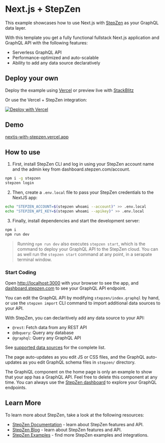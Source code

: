 # Next.js + StepZen

This example showcases how to use Next.js with [StepZen](https://stepzen.com) as your GraphQL data layer.

With this template you get a fully functional fullstack Next.js application and GraphQL API with the following features:

- Serverless GraphQL API
- Performance-optimized and auto-scalable
- Ability to add any data source declaratively

## Deploy your own

Deploy the example using [Vercel](https://vercel.com?utm_source=github&utm_medium=readme&utm_campaign=next-example) or preview live with [StackBlitz](https://stackblitz.com/github/vercel/next.js/tree/canary/examples/with-stepzen)

Or use the Vercel + StepZen integration:

[![Deploy with Vercel](https://vercel.com/button)](https://vercel.com/new/git/external?repository-url=https://github.com/stepzen-dev/next.js/tree/canary/with-stepzen&project-name=nextjs-with-stepzen&repository-name=nextjs-with-stepzen&integration-ids=oac_fS5U5f04cXnxV1N90Ws6SFXh)

## Demo

[nextjs-with-stepzen.vercel.app](https://nextjs-with-stepzen.vercel.app)

## How to use

1. First, install StepZen CLI and log in using your StepZen account name and the admin key from dashboard.stepzen.com/account.

```bash
npm i -g stepzen
stepzen login
```

2. Then, create a `.env.local` file to pass your StepZen credentials to the NextJS app:

```bash
echo "STEPZEN_ACCOUNT=$(stepzen whoami --account)" >> .env.local
echo "STEPZEN_API_KEY=$(stepzen whoami --apikey)" >> .env.local
```

3. Finally, install dependencies and start the development server:

```bash
npm i
npm run dev
```

> Running `npm run dev` also executes `stepzen start`, which is the command to deploy your GraphQL API to the StepZen cloud. You can as well run the `stepzen start` command at any point, in a serapate terminal window.

### Start Coding

Open [http://localhost:3000](http://localhost:3000) with your browser to see the app, and [dashboard.stepzen.com](https://dashboard.stepzen.com/explorer) to see your GraphQL API endpoint.

You can edit the GraphQL API by modifying `stepzen/index.graphql` by hand, or use the `stepzen import` CLI command to import additional data sources to your API.

With StepZen, you can declaritively add any data source to your API:

- `@rest`: Fetch data from any REST API
- `@dbquery`: Query any database
- `@graphql`: Query any GraphQL API

See [supported data sources](https://stepzen.com/docs/connecting-backends) for the complete list.

The page auto-updates as you edit JS or CSS files, and the GraphQL auto-updates as you edit GraphQL schema files in `stepzen/` directory.

The GraphiQL component on the home page is only an example to show that your app has a GraphQL API. Feel free to delete this component at any time. You can always use the [StepZen dashboard](https://dashboard.stepzen.com/) to explore your GraphQL endpoints.

## Learn More

To learn more about StepZen, take a look at the following resources:

- [StepZen Documentation](https://stepzen.com/docs) - learn about StepZen features and API.
- [StepZen Blog](https://stepzen.com/blog) - learn about StepZen features and API.
- [StepZen Examples](https://github.com/stepzen-dev/examples) - find more StepZen examples and integrations.

